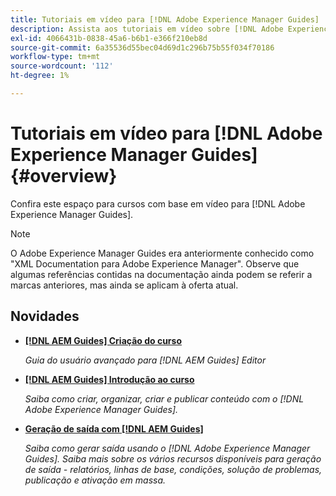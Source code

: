 ```yaml
---
title: Tutoriais em vídeo para [!DNL Adobe Experience Manager Guides]
description: Assista aos tutoriais em vídeo sobre [!DNL Adobe Experience Manager Guides], Complemento AEM XML, Plug-in AEM XML, AEM DoX e AEM Dox.
exl-id: 4066431b-0838-45a6-b6b1-e366f210eb8d
source-git-commit: 6a35536d55bec04d69d1c296b75b55f034f70186
workflow-type: tm+mt
source-wordcount: '112'
ht-degree: 1%

---
```


# Tutoriais em vídeo para [!DNL Adobe Experience Manager Guides] {#overview}

Confira este espaço para cursos com base em vídeo para [!DNL Adobe Experience Manager Guides].

>[!NOTE]
> 
> O Adobe Experience Manager Guides era anteriormente conhecido como &quot;XML Documentation para Adobe Experience Manager&quot;. Observe que algumas referências contidas na documentação ainda podem se referir a marcas anteriores, mas ainda se aplicam à oferta atual.

## Novidades

* **[[!DNL AEM Guides] Criação do curso](course-3/overview.md)**

  *Guia do usuário avançado para [!DNL AEM Guides] Editor*

* **[[!DNL AEM Guides] Introdução ao curso](course-1/overview.md)**

  *Saiba como criar, organizar, criar e publicar conteúdo com o [!DNL Adobe Experience Manager Guides].*

* **[Geração de saída com [!DNL AEM Guides]](course-2/overview.md)**

  *Saiba como gerar saída usando o [!DNL Adobe Experience Manager Guides]. Saiba mais sobre os vários recursos disponíveis para geração de saída - relatórios, linhas de base, condições, solução de problemas, publicação e ativação em massa.*
